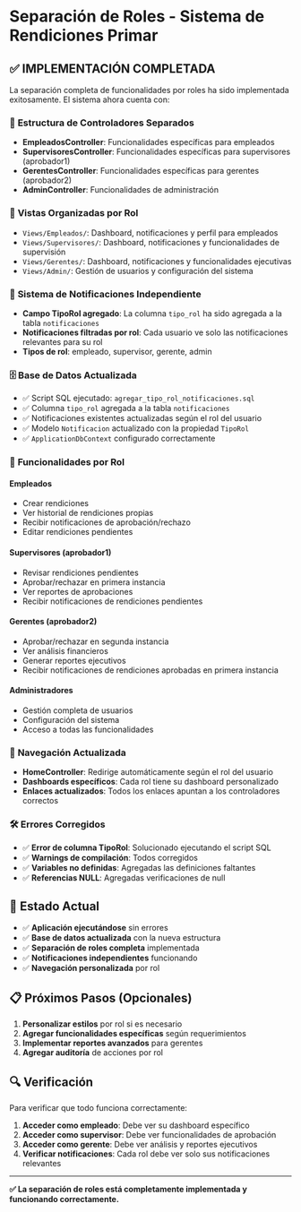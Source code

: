 # Separación de Roles - Sistema de Rendiciones Primar

## ✅ **IMPLEMENTACIÓN COMPLETADA**

La separación completa de funcionalidades por roles ha sido implementada exitosamente. El sistema ahora cuenta con:

### 🔧 **Estructura de Controladores Separados**
- **EmpleadosController**: Funcionalidades específicas para empleados
- **SupervisoresController**: Funcionalidades específicas para supervisores (aprobador1)
- **GerentesController**: Funcionalidades específicas para gerentes (aprobador2)
- **AdminController**: Funcionalidades de administración

### 📁 **Vistas Organizadas por Rol**
- `Views/Empleados/`: Dashboard, notificaciones y perfil para empleados
- `Views/Supervisores/`: Dashboard, notificaciones y funcionalidades de supervisión
- `Views/Gerentes/`: Dashboard, notificaciones y funcionalidades ejecutivas
- `Views/Admin/`: Gestión de usuarios y configuración del sistema

### 🔔 **Sistema de Notificaciones Independiente**
- **Campo TipoRol agregado**: La columna `tipo_rol` ha sido agregada a la tabla `notificaciones`
- **Notificaciones filtradas por rol**: Cada usuario ve solo las notificaciones relevantes para su rol
- **Tipos de rol**: empleado, supervisor, gerente, admin

### 🗄️ **Base de Datos Actualizada**
- ✅ Script SQL ejecutado: `agregar_tipo_rol_notificaciones.sql`
- ✅ Columna `tipo_rol` agregada a la tabla `notificaciones`
- ✅ Notificaciones existentes actualizadas según el rol del usuario
- ✅ Modelo `Notificacion` actualizado con la propiedad `TipoRol`
- ✅ `ApplicationDbContext` configurado correctamente

### 🎯 **Funcionalidades por Rol**

#### **Empleados**
- Crear rendiciones
- Ver historial de rendiciones propias
- Recibir notificaciones de aprobación/rechazo
- Editar rendiciones pendientes

#### **Supervisores (aprobador1)**
- Revisar rendiciones pendientes
- Aprobar/rechazar en primera instancia
- Ver reportes de aprobaciones
- Recibir notificaciones de rendiciones pendientes

#### **Gerentes (aprobador2)**
- Aprobar/rechazar en segunda instancia
- Ver análisis financieros
- Generar reportes ejecutivos
- Recibir notificaciones de rendiciones aprobadas en primera instancia

#### **Administradores**
- Gestión completa de usuarios
- Configuración del sistema
- Acceso a todas las funcionalidades

### 🔄 **Navegación Actualizada**
- **HomeController**: Redirige automáticamente según el rol del usuario
- **Dashboards específicos**: Cada rol tiene su dashboard personalizado
- **Enlaces actualizados**: Todos los enlaces apuntan a los controladores correctos

### 🛠️ **Errores Corregidos**
- ✅ **Error de columna TipoRol**: Solucionado ejecutando el script SQL
- ✅ **Warnings de compilación**: Todos corregidos
- ✅ **Variables no definidas**: Agregadas las definiciones faltantes
- ✅ **Referencias NULL**: Agregadas verificaciones de null

## 🚀 **Estado Actual**

- ✅ **Aplicación ejecutándose** sin errores
- ✅ **Base de datos actualizada** con la nueva estructura
- ✅ **Separación de roles completa** implementada
- ✅ **Notificaciones independientes** funcionando
- ✅ **Navegación personalizada** por rol

## 📋 **Próximos Pasos (Opcionales)**

1. **Personalizar estilos** por rol si es necesario
2. **Agregar funcionalidades específicas** según requerimientos
3. **Implementar reportes avanzados** para gerentes
4. **Agregar auditoría** de acciones por rol

## 🔍 **Verificación**

Para verificar que todo funciona correctamente:

1. **Acceder como empleado**: Debe ver su dashboard específico
2. **Acceder como supervisor**: Debe ver funcionalidades de aprobación
3. **Acceder como gerente**: Debe ver análisis y reportes ejecutivos
4. **Verificar notificaciones**: Cada rol debe ver solo sus notificaciones relevantes

---

**✅ La separación de roles está completamente implementada y funcionando correctamente.** 